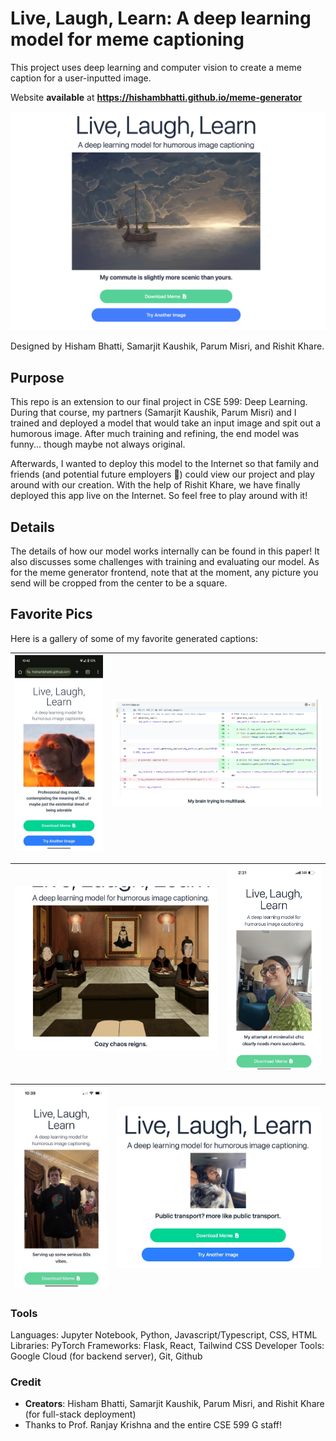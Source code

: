 # Live, Laugh, Learn: A deep learning model for meme captioning
This project uses deep learning and computer vision to create a meme caption for a user-inputted image. 

Website **available** at **https://hishambhatti.github.io/meme-generator**

![Example of Website Captioning a Meme](images/cover_pic.png)

Designed by Hisham Bhatti, Samarjit Kaushik, Parum Misri, and Rishit Khare.

## Purpose

This repo is an extension to our final project in CSE 599: Deep Learning. During that course, my partners (Samarjit Kaushik, Parum Misri) and I trained and deployed a model that would take an input image and spit out a humorous image. After much training and refining, the end model was funny... though maybe not always original.

Afterwards, I wanted to deploy this model to the Internet so that family and friends (and potential future employers 👀) could view our project and play around with our creation. With the help of Rishit Khare, we have finally deployed this app live on the Internet. So feel free to play around with it!

## Details

The details of how our model works internally can be found in this paper! It also discusses some challenges with training and evaluating our model. As for the meme generator frontend, note that at the moment, any picture you send will be cropped from the center to be a square. 

## Favorite Pics

Here is a gallery of some of my favorite generated captions:

| ![Dog](images/Favorite%20Images/dog.jpeg) | ![Multitask Github commits](images/Favorite%20Images/multitask.png) |
| :---: | :---: |

| <img src="images/Favorite%20Images/fire_nation.jpeg" width="750"> | <img src="images/Favorite%20Images/aldya.PNG" width="350"> |
| :---: | :---: |

| ![Marco](images/Favorite%20Images/marco.jpeg) | ![Public transport](images/Favorite%20Images/public%20transport.jpeg) |
| :---: | :---: |

### Tools

Languages: Jupyter Notebook, Python, Javascript/Typescript, CSS, HTML
Libraries: PyTorch
Frameworks: Flask, React, Tailwind CSS
Developer Tools: Google Cloud (for backend server), Git, Github

### Credit

* **Creators**: Hisham Bhatti, Samarjit Kaushik, Parum Misri, and Rishit Khare (for full-stack deployment)
* Thanks to Prof. Ranjay Krishna and the entire CSE 599 G staff!
